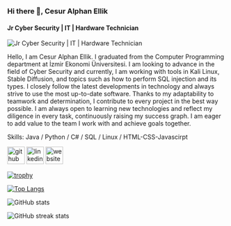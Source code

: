 ### Hi there 👋, Cesur Alphan Ellik
#### Jr Cyber ​​Security | IT | Hardware Technician
![Jr Cyber ​​Security | IT | Hardware Technician](https://media1.giphy.com/media/v1.Y2lkPTc5MGI3NjExMnR0bDM1amdmdmc1cGdlc3U3aHU3cGJoMXhzZzRjem9nczVnY3BvcSZlcD12MV9pbnRlcm5hbF9naWZfYnlfaWQmY3Q9Zw/xTiTnwnNweDJNrvs9a/giphy.webp)

Hello, I am Cesur Alphan Ellik. I graduated from the Computer Programming department at İzmir Ekonomi Üniversitesi. I am looking to advance in the field of Cyber Security and currently, I am working with tools in Kali Linux, Stable Diffusion, and topics such as how to perform SQL injection and its types. I closely follow the latest developments in technology and always strive to use the most up-to-date software. Thanks to my adaptability to teamwork and determination, I contribute to every project in the best way possible. I am always open to learning new technologies and reflect my diligence in every task, continuously raising my success graph. I am eager to add value to the team I work with and achieve goals together.

Skills: Java / Python / C# / SQL / Linux / HTML-CSS-Javascirpt



[<img src='https://cdn.jsdelivr.net/npm/simple-icons@3.0.1/icons/github.svg' alt='github' height='40'>](https://github.com/Melanocetuss)  [<img src='https://cdn.jsdelivr.net/npm/simple-icons@3.0.1/icons/linkedin.svg' alt='linkedin' height='40'>](https://www.linkedin.com/in/cesur-alphan-ellik-b0056a240/)  [<img src='https://cdn.jsdelivr.net/npm/simple-icons@3.0.1/icons/icloud.svg' alt='website' height='40'>](https://cesuralphan.github.io/Portfolio/)  

[![trophy](https://github-profile-trophy.vercel.app/?username=Melanocetuss)](https://github.com/ryo-ma/github-profile-trophy)

[![Top Langs](https://github-readme-stats.vercel.app/api/top-langs/?username=Melanocetuss)](https://github.com/anuraghazra/github-readme-stats)

![GitHub stats](https://github-readme-stats.vercel.app/api?username=Melanocetuss&show_icons=true)  

![GitHub streak stats](https://streak-stats.demolab.com/?user=Melanocetuss)  

